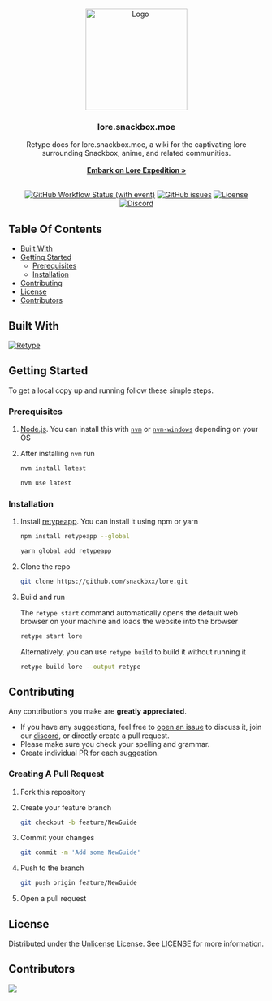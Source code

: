 <br/>
<p align="center">
  <a href="https://github.com/snackbxx/lore">
    <img src="https://github.com/snackbxx/lore/assets/78981416/824115c9-9c73-4041-b307-d780e51f7bf5" alt="Logo" width="200" height="200">
  </a>

  <h3 align="center">lore.snackbox.moe</h3>

  <p align="center">
    Retype docs for lore.snackbox.moe, a wiki for the captivating lore surrounding Snackbox, anime, and related communities.
    <br/>
    <br/>
    <a href="https://lore.snackbox.moe/"><strong>Embark on Lore Expedition »</strong></a>
    <br/>
    <br/>
  </p>
</p>

<div align="center">

[![GitHub Workflow Status (with event)](https://img.shields.io/github/actions/workflow/status/snackbxx/lore/retype-action.yml?style=flat&logo=github)](https://github.com/snackbxx/lore/actions) [![GitHub issues](https://img.shields.io/github/issues/snackbxx/lore?style=flat&logo=github)](https://github.com/snackbxx/lore/issues) [![License](https://img.shields.io/github/license/snackbxx/lore?style=flat&logo=unlicense)](https://github.com/snackbxx/lore/blob/master/LICENSE) [![Discord](https://img.shields.io/discord/974468300304171038?style=flat&logo=discord)](https://discord.gg/snackbox)
</div>

## Table Of Contents

* [Built With](#built-with)
* [Getting Started](#getting-started)
  * [Prerequisites](#prerequisites)
  * [Installation](#installation)
* [Contributing](#contributing)
* [License](#license)
* [Contributors](#contributors)

## Built With

[![Retype](https://retype.com/static/retype-logo-dark.svg)](https://retype.com/)

## Getting Started

To get a local copy up and running follow these simple steps.

### Prerequisites

1. [Node.js](https://nodejs.org/en). You can install this with [`nvm`](https://github.com/nvm-sh/nvm) or [`nvm-windows`](https://github.com/coreybutler/nvm-windows) depending on your OS

2. After installing `nvm` run

    ```sh
    nvm install latest
    ```

    ```sh
    nvm use latest
    ``` 

### Installation

1. Install [retypeapp](https://www.npmjs.com/package/retypeapp). You can install it using npm or yarn

    ```sh
    npm install retypeapp --global
    ```

    ```sh
    yarn global add retypeapp
    ```

2. Clone the repo

    ```sh
    git clone https://github.com/snackbxx/lore.git
    ```

4. Build and run

    The `retype start` command automatically opens the default web browser on your machine and loads the website into the browser
   
    ```sh
    retype start lore
    ```
    
    Alternatively, you can use `retype build` to build it without running it
   
    ```sh
    retype build lore --output retype
    ```

## Contributing

Any contributions you make are **greatly appreciated**.

- If you have any suggestions, feel free to [open an issue](https://github.com/snackbxx/lore/issues/new) to discuss it, join our [discord](https://discord.gg/snackbox), or directly create a pull request.
- Please make sure you check your spelling and grammar.
- Create individual PR for each suggestion.


### Creating A Pull Request

1. Fork this repository
2. Create your feature branch

    ```sh
    git checkout -b feature/NewGuide
    ```
3. Commit your changes

    ```sh
    git commit -m 'Add some NewGuide'
    ```
4. Push to the branch

    ```sh
    git push origin feature/NewGuide
    ```
5. Open a pull request

## License

Distributed under the [Unlicense](https://opensource.org/license/unlicense/) License. See [LICENSE](https://github.com/snackbxx/lore/blob/master/LICENSE) for more information.

## Contributors

<a href="https://github.com/snackbxx/lore/graphs/contributors">
  <img src="https://contrib.rocks/image?repo=snackbxx/lore" />
</a>
